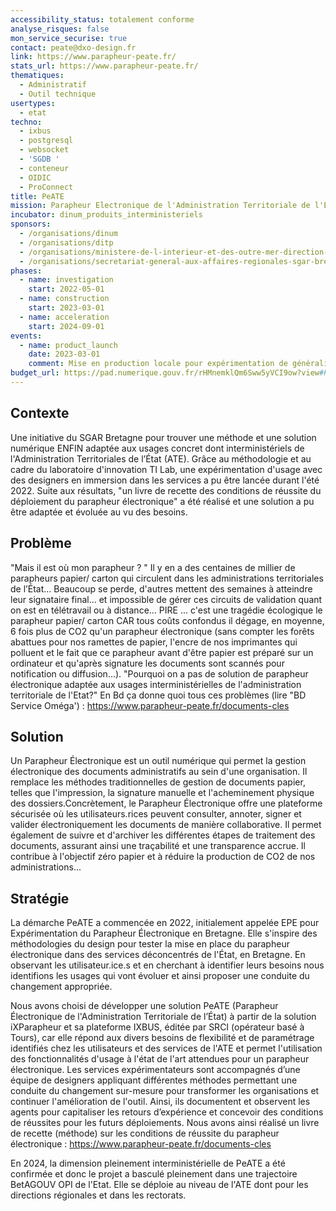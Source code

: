 ```yaml
---
accessibility_status: totalement conforme
analyse_risques: false
mon_service_securise: true
contact: peate@dxo-design.fr
link: https://www.parapheur-peate.fr/
stats_url: https://www.parapheur-peate.fr/
thematiques:
  - Administratif
  - Outil technique
usertypes:
  - etat
techno:
  - ixbus
  - postgresql
  - websocket
  - 'SGDB '
  - conteneur
  - OIDIC
  - ProConnect
title: PeATE
mission: Parapheur Electronique de l'Administration Territoriale de l'Etat
incubator: dinum_produits_interministeriels
sponsors:
  - /organisations/dinum
  - /organisations/ditp
  - /organisations/ministere-de-l-interieur-et-des-outre-mer-direction-des-ressources-humaines
  - /organisations/secretariat-general-aux-affaires-regionales-sgar-bretagne
phases:
  - name: investigation
    start: 2022-05-01
  - name: construction
    start: 2023-03-01
  - name: acceleration
    start: 2024-09-01
events:
  - name: product_launch
    date: 2023-03-01
    comment: Mise en production locale pour expérimentation de généralisation
budget_url: https://pad.numerique.gouv.fr/rHMnemklQm6Sww5yVCI9ow?view#PeATE
---
```

## Contexte

Une initiative du SGAR Bretagne pour trouver une méthode et une solution numérique ENFIN adaptée aux usages concret dont interministériels de l'Administration Territoriales de l’État (ATE). Grâce au méthodologie et au cadre du laboratoire d'innovation TI Lab, une expérimentation d'usage avec des designers en immersion dans les services a pu être lancée durant l'été 2022. Suite aux résultats, "un livre de recette des conditions de réussite du déploiement du parapheur électronique" a été réalisé et une solution a pu être adaptée et évoluée au vu des besoins. 

## Problème

"Mais il est où mon parapheur ? " Il y en a des centaines de millier de parapheurs papier/ carton qui circulent dans les administrations territoriales de l’État... 
Beaucoup se perde, d'autres mettent des semaines à atteindre leur signataire final... et impossible de gérer ces circuits de validation quant on est en télétravail ou à distance...
PIRE ... c'est une tragédie écologique le parapheur papier/ carton CAR tous coûts confondus il dégage, en moyenne, 6 fois plus de CO2 qu'un parapheur électronique (sans compter les forêts abattues pour nos ramettes de papier, l'encre de nos imprimantes qui polluent et le fait que ce parapheur avant d'être papier est préparé sur un ordinateur et qu'après signature les documents sont scannés pour notification ou diffusion...).
"Pourquoi on a pas de solution de parapheur électronique adaptée aux usages interministérielles de l'administration territoriale de l'Etat?" 
En Bd ça donne quoi tous ces problèmes (lire "BD Service Oméga') : https://www.parapheur-peate.fr/documents-cles 

## Solution

Un Parapheur Électronique est un outil numérique qui permet la gestion électronique des documents administratifs au sein d'une organisation. Il remplace les méthodes traditionnelles de gestion de documents papier, telles que l'impression, la signature manuelle et l'acheminement physique des dossiers.Concrètement, le Parapheur Électronique offre une plateforme sécurisée où les utilisateurs.rices peuvent consulter, annoter, signer et valider électroniquement les documents de manière collaborative. Il permet également de suivre et d'archiver les différentes étapes de traitement des documents, assurant ainsi une traçabilité et une transparence accrue.
Il contribue à l'objectif zéro papier et à réduire la production de CO2 de nos administrations...

## Stratégie

La démarche PeATE a commencée en 2022, initialement appelée EPE pour Expérimentation du Parapheur Électronique en Bretagne. Elle s'inspire des méthodologies du design pour tester la mise en place du parapheur électronique dans des services déconcentrés de l'État, en Bretagne. En observant les utilisateur.ice.s et en cherchant à identifier leurs besoins nous identifions les usages qui vont évoluer et ainsi proposer une conduite du changement appropriée.

Nous avons choisi de développer une solution PeATE (Parapheur Électronique de l'Administration Territoriale de l’État)  à partir de la solution iXParapheur et sa plateforme IXBUS, éditée par SRCI (opérateur basé à Tours), car elle répond aux divers besoins de flexibilité et de paramétrage identifiés chez les utilisateurs et des services de l'ATE et permet l'utilisation des fonctionnalités d'usage à l'état de l'art attendues pour un parapheur électronique. Les services expérimentateurs sont accompagnés d’une équipe de designers appliquant différentes méthodes permettant une conduite du changement sur-mesure pour transformer les organisations et continuer l'amélioration de l'outil. Ainsi, ils documentent et observent les agents pour capitaliser les retours d’expérience et concevoir des conditions de réussites pour les futurs déploiements. 
Nous avons ainsi réalisé un livre de recette (méthode) sur les conditions de réussite du parapheur électronique : https://www.parapheur-peate.fr/documents-cles 

En 2024, la dimension pleinement interministérielle de PeATE a été confirmée et donc le projet a basculé pleinement dans une trajectoire BetAGOUV OPI de l'Etat. Elle se déploie au niveau de l'ATE dont pour les directions régionales et dans les rectorats.